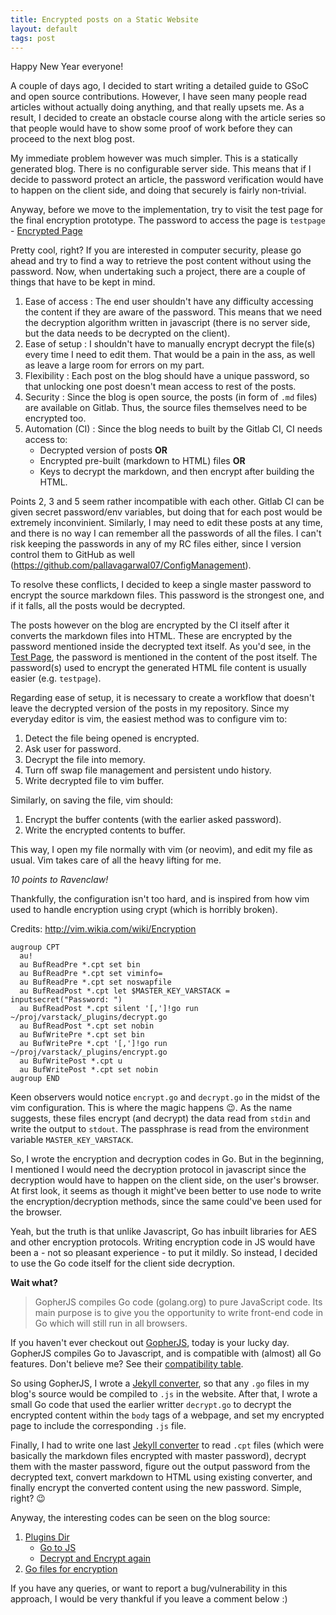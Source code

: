 ```yaml
---
title: Encrypted posts on a Static Website
layout: default
tags: post
---
```


Happy New Year everyone!

A couple of days ago, I decided to start writing a detailed guide to GSoC and
open source contributions. However, I have seen many people read articles
without actually doing anything, and that really upsets me. As a result, I
decided to create an obstacle course along with the article series so that
people would have to show some proof of work before they can proceed to the
next blog post.

My immediate problem however was much simpler. This is a statically generated
blog. There is no configurable server side. This means that if I decide to
password protect an article, the password verification would have to happen
on the client side, and doing that securely is fairly non-trivial.

Anyway, before we move to the implementation, try to visit the test page for
the final encryption prototype. The password to access the page is `testpage` -
[Encrypted Page](/encrypted/testpage)

Pretty cool, right? If you are interested in computer security, please go ahead
and try to find a way to retrieve the post content without using the password.
Now, when undertaking such a project, there are a couple of things that have to
be kept in mind.

1. Ease of access
    : The end user shouldn't have any difficulty accessing the content if they
    are aware of the password. This means that we need the decryption algorithm
    written in javascript (there is no server side, but the data needs to be
    decrypted on the client).
2. Ease of setup
    : I shouldn't have to manually encrypt decrypt the file(s) every time I need
    to edit them. That would be a pain in the ass, as well as leave a large room
    for errors on my part.
3. Flexibility
    : Each post on the blog should have a unique password, so that unlocking one
    post doesn't mean access to rest of the posts.
4. Security
    : Since the blog is open source, the posts (in form of `.md` files) are
    available on Gitlab. Thus, the source files themselves need to be encrypted
    too.
5. Automation (CI)
    : Since the blog needs to built by the Gitlab CI, CI needs access to:
    - Decrypted version of posts **OR**
    - Encrypted pre-built (markdown to HTML) files **OR**
    - Keys to decrypt the markdown, and then encrypt after building the HTML.

Points 2, 3 and 5 seem rather incompatible with each other. Gitlab CI can be
given secret password/env variables, but doing that for each post would be
extremely inconvinient. Similarly, I may need to edit these posts at any time,
and there is no way I can remember all the passwords of all the files. I can't
risk keeping the passwords in any of my RC files either, since I version
control them to GitHub as well
(<https://github.com/pallavagarwal07/ConfigManagement>).

To resolve these conflicts, I decided to keep a single master password to
encrypt the source markdown files. This password is the strongest one, and if
it falls, all the posts would be decrypted.

The posts however on the blog are encrypted by the CI itself after it converts
the markdown files into HTML. These are encrypted by the password mentioned
inside the decrypted text itself. As you'd see, in the [Test
Page](/encrypted/testpage), the password is mentioned in the content of the
post itself. The password(s) used to encrypt the generated HTML file content
is usually easier (e.g. `testpage`).

Regarding ease of setup, it is necessary to create a workflow that doesn't
leave the decrypted version of the posts in my repository. Since my everyday
editor is vim, the easiest method was to configure vim to:

1. Detect the file being opened is encrypted.
2. Ask user for password.
3. Decrypt the file into memory.
4. Turn off swap file management and persistent undo history.
5. Write decrypted file to vim buffer.

Similarly, on saving the file, vim should:

1. Encrypt the buffer contents (with the earlier asked password).
2. Write the encrypted contents to buffer.

This way, I open my file normally with vim (or neovim), and edit my file as
usual. Vim takes care of all the heavy lifting for me.

*10 points to Ravenclaw!*

Thankfully, the configuration isn't too hard, and is inspired from how vim
used to handle encryption using crypt (which is horribly broken).

Credits: <http://vim.wikia.com/wiki/Encryption>

```
augroup CPT
  au!
  au BufReadPre *.cpt set bin
  au BufReadPre *.cpt set viminfo=
  au BufReadPre *.cpt set noswapfile
  au BufReadPost *.cpt let $MASTER_KEY_VARSTACK = inputsecret("Password: ")
  au BufReadPost *.cpt silent '[,']!go run ~/proj/varstack/_plugins/decrypt.go
  au BufReadPost *.cpt set nobin
  au BufWritePre *.cpt set bin
  au BufWritePre *.cpt '[,']!go run ~/proj/varstack/_plugins/encrypt.go
  au BufWritePost *.cpt u
  au BufWritePost *.cpt set nobin
augroup END
```

Keen observers would notice `encrypt.go` and `decrypt.go` in the midst of the
vim configuration. This is where the magic happens 😉. As the name suggests,
these files encrypt (and decrypt) the data read from `stdin` and write the
output to `stdout`. The passphrase is read from the environment variable
`MASTER_KEY_VARSTACK`.

So, I wrote the encryption and decryption codes in Go. But in the beginning, I
mentioned I would need the decryption protocol in javascript since the
decryption would have to happen on the client side, on the user's browser.
At first look, it seems as though it might've been better to use node to write
the encryption/decryption methods, since the same could've been used for the
browser.

Yeah, but the truth is that unlike Javascript, Go has inbuilt libraries for AES
and other encryption protocols. Writing encryption code in JS would have been
a - not so pleasant experience - to put it mildly. So instead, I decided to use
the Go code itself for the client side decryption.

**Wait what?**

> GopherJS compiles Go code (golang.org) to pure JavaScript code. Its main
> purpose is to give you the opportunity to write front-end code in Go which
> will still run in all browsers.

If you haven't ever checkout out
[GopherJS](https://github.com/gopherjs/gopherjs), today is your lucky day.
GopherJS compiles Go to Javascript, and is compatible with (almost) all Go
features.  Don't believe me? See their [compatibility
table](https://github.com/gopherjs/gopherjs/blob/master/doc/packages.md).

So using GopherJS, I wrote a [Jekyll
converter](https://jekyllrb.com/docs/plugins/#converters), so that any `.go`
files in my blog's source would be compiled to `.js` in the website. After
that, I wrote a small Go code that used the earlier writter `decrypt.go` to
decrypt the encrypted content within the `body` tags of a webpage, and set my
encrypted page to include the corresponding `.js` file.

Finally, I had to write one last [Jekyll
converter](https://jekyllrb.com/docs/plugins/#converters) to read `.cpt` files
(which were basically the markdown files encrypted with master password),
decrypt them with the master password, figure out the output password from the
decrypted text, convert markdown to HTML using existing converter, and finally
encrypt the converted content using the new password. Simple, right? 😉

Anyway, the interesting codes can be seen on the blog source:

1. [Plugins Dir](https://gitlab.com/pallavagarwal07/pallavagarwal07.gitlab.io/tree/source/_plugins)
    - [Go to JS](https://gitlab.com/pallavagarwal07/pallavagarwal07.gitlab.io/blob/source/_plugins/gopherjs.rb)
    - [Decrypt and Encrypt again](https://gitlab.com/pallavagarwal07/pallavagarwal07.gitlab.io/blob/source/_plugins/hooks.rb)
2. [Go files for encryption](https://gitlab.com/pallavagarwal07/pallavagarwal07.gitlab.io/tree/source/_lib/encrypt)


If you have any queries, or want to report a bug/vulnerability in this
approach, I would be very thankful if you leave a comment below :)
